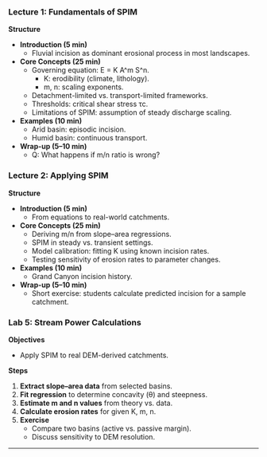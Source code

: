 ### Lecture 1: Fundamentals of SPIM
**Structure**
- **Introduction (5 min)**
  - Fluvial incision as dominant erosional process in most landscapes.
- **Core Concepts (25 min)**
  - Governing equation: E = K A^m S^n.
    - K: erodibility (climate, lithology).
    - m, n: scaling exponents.
  - Detachment-limited vs. transport-limited frameworks.
  - Thresholds: critical shear stress τc.
  - Limitations of SPIM: assumption of steady discharge scaling.
- **Examples (10 min)**
  - Arid basin: episodic incision.
  - Humid basin: continuous transport.
- **Wrap-up (5–10 min)**
  - Q: What happens if m/n ratio is wrong?

### Lecture 2: Applying SPIM
**Structure**
- **Introduction (5 min)**
  - From equations to real-world catchments.
- **Core Concepts (25 min)**
  - Deriving m/n from slope–area regressions.
  - SPIM in steady vs. transient settings.
  - Model calibration: fitting K using known incision rates.
  - Testing sensitivity of erosion rates to parameter changes.
- **Examples (10 min)**
  - Grand Canyon incision history.
- **Wrap-up (5–10 min)**
  - Short exercise: students calculate predicted incision for a sample catchment.

### Lab 5: Stream Power Calculations
**Objectives**
- Apply SPIM to real DEM-derived catchments.

**Steps**
1. **Extract slope–area data** from selected basins.
2. **Fit regression** to determine concavity (θ) and steepness.
3. **Estimate m and n values** from theory vs. data.
4. **Calculate erosion rates** for given K, m, n.
5. **Exercise**
   - Compare two basins (active vs. passive margin).
   - Discuss sensitivity to DEM resolution.

---